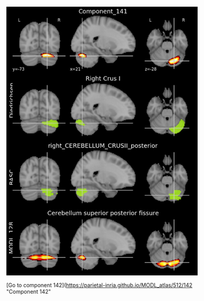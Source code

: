 


![141](preliminary/141.jpg "Component 141")

[Go to component 142](https://parietal-inria.github.io/MODL_atlas/512/142 "Component 142"